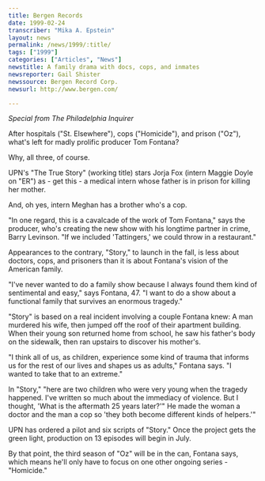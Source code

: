 ```yaml
---
title: Bergen Records
date: 1999-02-24
transcriber: "Mika A. Epstein"
layout: news
permalink: /news/1999/:title/
tags: ["1999"]
categories: ["Articles", "News"]
newstitle: A family drama with docs, cops, and inmates
newsreporter: Gail Shister
newssource: Bergen Record Corp.
newsurl: http://www.bergen.com/

---
```

*Special from The Philadelphia Inquirer*

After hospitals ("St. Elsewhere"), cops ("Homicide"), and prison ("Oz"), what's left for madly prolific producer Tom Fontana?

Why, all three, of course.

UPN's "The True Story" (working title) stars Jorja Fox (intern Maggie Doyle on "ER") as - get this - a medical intern whose father is in prison for killing her mother.

And, oh yes, intern Meghan has a brother who's a cop.

"In one regard, this is a cavalcade of the work of Tom Fontana," says the producer, who's creating the new show with his longtime partner in crime, Barry Levinson. "If we included 'Tattingers,' we could throw in a restaurant."

Appearances to the contrary, "Story," to launch in the fall, is less about doctors, cops, and prisoners than it is about Fontana's vision of the American family.

"I've never wanted to do a family show because I always found them kind of sentimental and easy," says Fontana, 47. "I want to do a show about a functional family that survives an enormous tragedy."

"Story" is based on a real incident involving a couple Fontana knew: A man murdered his wife, then jumped off the roof of their apartment building. When their young son returned home from school, he saw his father's body on the sidewalk, then ran upstairs to discover his mother's.

"I think all of us, as children, experience some kind of trauma that informs us for the rest of our lives and shapes us as adults," Fontana says. "I wanted to take that to an extreme."

In "Story," "here are two children who were very young when the tragedy happened. I've written so much about the immediacy of violence. But I thought, 'What is the aftermath 25 years later?'" He made the woman a doctor and the man a cop so 'they both become different kinds of helpers.'"

UPN has ordered a pilot and six scripts of "Story." Once the project gets the green light, production on 13 episodes will begin in July.

By that point, the third season of "Oz" will be in the can, Fontana says, which means he'll only have to focus on one other ongoing series - "Homicide."
